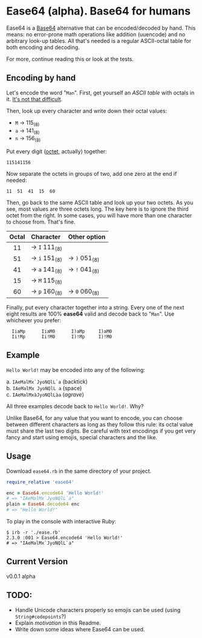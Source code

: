 # Ease64 (alpha). Base64 for humans

Ease64 is a [Base64](https://en.wikipedia.org/wiki/Base64 "Base64 in the English Wikipedia") alternative that can be encoded/decoded by hand. This means: no error-prone math operations like addition (uuencode) and no arbitrary look-up tables. All that's needed is a regular ASCII-octal table for both encoding and decoding.

For more, continue reading this or look at the tests.

## Encoding by hand

Let's encode the word "`Man`". First, get yourself an *ASCII table* with octals in it. [It's not that difficult](http://lmgtfy.com/?t=i&q=ASCII+table+with+octal "Let me google it for you").

Then, look up every character and write down their octal values:

  + `M` → 115<sub>(8)</sub>
  + `a` → 141<sub>(8)</sub>
  + `n` → 156<sub>(8)</sub>

Put every digit ([octet](https://en.wikipedia.org/wiki/Octet_%28computing%29),  actually) together:

`115141156`


Now separate the octets in groups of two, add one zero at the end if needed:

`11  51  41  15  60`

Then, go back to the same ASCII table and look up your two octets. As you see, most values are three octets long. The key here is to ignore the third octet from the right. In some cases, you will have more than one character to choose from. That's fine.


| Octal  | Character              | Other option         |
|:------:|:-----------------------|:---------------------|
| 11     | → `I` 111<sub>(8)</sub>  |
| 51     | → `i` 151<sub>(8)</sub>  | → `)` 051<sub>(8)</sub>|
| 41     | → `a` 141<sub>(8)</sub>  | → `!` 041<sub>(8)</sub>|
| 15     | → `M` 115<sub>(8)</sub>  |
| 60     | → `p` 160<sub>(8)</sub>  | → `0` 060<sub>(8)</sub> |


Finally, put every character together into a string. Every one of the next eight results are 100% **ease64** valid and decode back to "`Man`". Use whichever you prefer:

      IiaMp      IiaM0      I)aMp     I)aM0
      Ii!Mp      Ii!M0      I)!Mp     I)!M0


## Example

`Hello World!` may be encoded into any of the following:

  a. ``IAeMalMx`JyoNQlL`a`` (backtick)  
  b. `IAeMalMx JyoNQlL a` (space)  
  c. `IAeMalMxàJyoNQlLàa` (*agrave*)  

All three examples decode back to `Hello World!`. Why?

Unlike Base64, for any value that you want to encode, you can choose between different characters as long as they follow this rule: its octal value must share the last two digits. Be careful with text encodings if you get very fancy and start using emojis, special characters and the like.

## Usage

Download `ease64.rb` in the same directory of your project.

```ruby
require_relative 'ease64'

enc = Ease64.encode64 'Hello World!'
# => "IAeMalMx`JyoNQlL`a"
plain = Ease64.decode64 enc
# => "Hello World!"

```

To play in the console with interactive Ruby:
```shell
$ irb -r './ease.rb'
2.3.0 :001 > Ease64.encode64 'Hello World!'
# => "IAeMalMx`JyoNQlL`a"
```


<!-- ## Motivation -->


## Current Version
v0.0.1 alpha

## TODO:
- Handle Unicode characters properly so emojis can be used (using `String#codepoints`?)
- Explain *motivation* in this Readme.
- Write down some ideas where Ease64 can be used.
